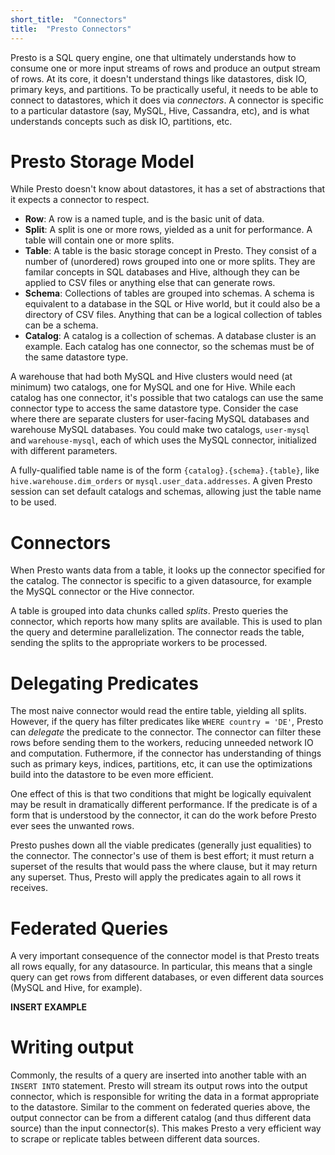 ```yaml
---
short_title:  "Connectors"
title:  "Presto Connectors"
---
```


Presto is a SQL query engine, one that ultimately understands how to consume one
or more input streams of rows and produce an output stream of rows.  At its
core, it doesn't understand things like datastores, disk IO, primary keys, and
partitions.  To be practically useful, it needs to be able to connect to
datastores, which it does via _connectors_.  A connector is specific to a
particular datastore (say, MySQL, Hive, Cassandra, etc), and is what understands
concepts such as disk IO, partitions, etc.

Presto Storage Model
====================
While Presto doesn't know about datastores, it has a set of abstractions that it
expects a connector to respect.

* **Row**: A row is a named tuple, and is the basic unit of data.
* **Split**: A split is one or more rows, yielded as a unit for performance.  A
  table will contain one or more splits.
* **Table**: A table is the basic storage concept in Presto.  They consist of
  a number of (unordered) rows grouped into one or more splits.  They are
  familar concepts in SQL databases and Hive, although they can be applied to
  CSV files or anything else that can generate rows.
* **Schema**: Collections of tables are grouped into schemas.  A schema is
  equivalent to a database in the SQL or Hive world, but it could also be a
  directory of CSV files.  Anything that can be a logical collection of
  tables can be a schema.
* **Catalog**: A catalog is a collection of schemas.  A database cluster is
  an example.  Each catalog has one connector, so the schemas must be of the
  same datastore type.

A warehouse that had both MySQL and Hive clusters would need (at minimum) two
catalogs, one for MySQL and one for Hive.  While each catalog has one connector,
it's possible that two catalogs can use the same connector type to access the
same datastore type. Consider the case where there are separate clusters for
user-facing MySQL databases and warehouse MySQL databases.  You could make two
catalogs, `user-mysql` and `warehouse-mysql`, each of which uses the MySQL
connector, initialized with different parameters.

A fully-qualified table name is of the form `{catalog}.{schema}.{table}`, like
`hive.warehouse.dim_orders` or `mysql.user_data.addresses`.  A given Presto
session can set default catalogs and schemas, allowing just the table name to be
used.

Connectors
==========
When Presto wants data from a table, it looks up the connector specified for the
catalog.  The connector is specific to a given datasource, for example the MySQL
connector or the Hive connector.

A table is grouped into data chunks called _splits_.  Presto queries the
connector, which reports how many splits are available.  This is used to plan
the query and determine parallelization.  The connector reads the table, sending
the splits to the appropriate workers to be processed.

Delegating Predicates
=======================
The most naive connector would read the entire table, yielding all splits.
However, if the query has filter predicates like `WHERE country = 'DE'`, Presto
can _delegate_ the predicate to the connector.  The connector can filter these
rows before sending them to the workers, reducing unneeded network IO and
computation.  Futhermore, if the connector has understanding of things such as
primary keys, indices, partitions, etc, it can use the optimizations build into
the datastore to be even more efficient.

One effect of this is that two conditions that might be logically equivalent may
be result in dramatically different performance.  If the predicate is of a form
that is understood by the connector, it can do the work before Presto ever sees
the unwanted rows.

Presto pushes down all the viable predicates (generally just equalities) to the
connector.  The connector's use of them is best effort; it must return a
superset of the results that would pass the where clause, but it may return any
superset. Thus, Presto will apply the predicates again to all rows it receives.

Federated Queries
=================
A very important consequence of the connector model is that Presto treats all
rows equally, for any datasource.  In particular, this means that a single query
can get rows from different databases, or even different data sources (MySQL and
Hive, for example).

**INSERT EXAMPLE**

Writing output
==============
Commonly, the results of a query are inserted into another table with an
`INSERT INTO` statement.  Presto will stream its output rows into the output
connector, which is responsible for writing the data in a format appropriate to
the datastore.  Similar to the comment on federated queries above, the output
connector can be from a different catalog (and thus different data source) than
the input connector(s).  This makes Presto a very efficient way to scrape or
replicate tables between different data sources.


[Presto Overview]: index "Presto Overview"
[Presto Map-Reduce]: presto-map-reduce "Presto Map-Reduce"
[Presto Joins]: presto-joins "Presto Joins"
[Presto Connectors]: presto-connectors "Presto Connectors"
